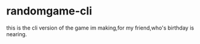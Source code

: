 # randomgame-cli
this is the cli version of the game im making,for my friend,who's birthday is nearing.
